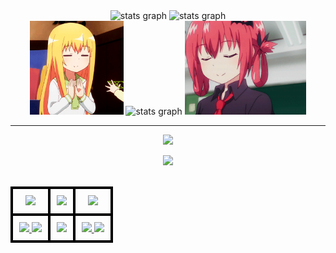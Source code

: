 <div align="center">
  <!--   Stats part 1 -->
  <img src="https://github-readme-stats-joel-ics-projects.vercel.app/api?username=joel-ic&theme=neon&include_all_commits=true&count_private=true&show_icons=true&show=prs_merged_percentage" height="150" alt="stats graph"/>
  <img src="https://github-readme-streak-stats-recha.vercel.app/?user=joel-ic&theme=neon&hide_border=false" height="150" alt="stats graph" /> <br>
  <!--   Stats part 2 -->
  <img height="150" src="https://raw.githubusercontent.com/joel-ic/joel-ic/main/Resources/Gabriel.gif"/>
  <img src="https://github-readme-stats-joel-ics-projects.vercel.app/api/top-langs/?username=joel-ic&theme=neon&hide_border=false&include_all_commits=true&count_private=true&layout=compact&size_weight=0.5&count_weight=0.5&langs_count=8"
    height="150" alt="stats graph" />
  <img height="150" src="https://raw.githubusercontent.com/joel-ic/joel-ic/main/Resources/Satania.gif"/>
    
</div>

---

<div align="center">
  <p>
    <img src="https://readme-typing-svg.herokuapp.com?font=Sour+Gummy&pause=2000&color=F7D927&background=8BFF0000&center=true&width=435&lines=%3E%3E%3E++++TOOLS++++%3C%3C%3C">
  </p>
  <a href="https://skillicons.dev">
<!-- Relleno    8/10 -->
    <img src="https://skillicons.dev/icons?i=vscode,androidstudio,arduino,nodejs,github,git,unity,figma"/> 
  </a>
</div>
<br>
<table align="center">
  <tr>
    <th align="center" style="border: 4px solid black; padding: 10px; text-align: center; vertical-align: middle;">
      <img src="https://readme-typing-svg.herokuapp.com?font=Sour+Gummy&pause=2000&color=F7D927&background=8BFF0000&center=true&width=435&lines=%3E%3E%3E++++LANGUAGES++++%3C%3C%3C">
    </th>
    <th align="center" style="border: 4px solid black; padding: 10px; text-align: center; vertical-align: middle;">
      <img src="https://readme-typing-svg.herokuapp.com?font=Sour+Gummy&pause=2000&color=F7D927&background=8BFF0000&center=true&width=435&lines=%3E%3E%3E++++DATABASES++++%3C%3C%3C">
    </th>
    <th align="center" style="border: 4px solid black; padding: 10px; text-align: center; vertical-align: middle;">
      <img src="https://readme-typing-svg.herokuapp.com?font=Sour+Gummy&pause=2000&color=F7D927&background=8BFF0000&center=true&width=435&lines=%3E%3E%3E++++FRAMEWORKS++++%3C%3C%3C">
    </th>
  </tr>
  <tr>
    <td align="center" style="border: 4px solid black; padding: 10px;">
      <a href="https://skillicons.dev">
        <!-- Relleno    5/5 -->
        <img src="https://skillicons.dev/icons?i=css,html,js,ts,php" />
        <!-- Relleno    1/5 -->
        <img src="https://skillicons.dev/icons?i=py" />
      </a>
    </td>
    <td align="center" style="border: 4px solid black; padding: 10px;">
      <a href="https://skillicons.dev">
        <!-- Relleno    3/5 -->
        <img src="https://skillicons.dev/icons?i=mongodb,firebase,mysql">
      </a>
    </td>
    <td align="center" style="border: 4px solid black; padding: 10px;">
      <a href="https://skillicons.dev">
        <!-- Relleno    5/5 -->
        <img src="https://skillicons.dev/icons?i=laravel,tailwind,vue,bootstrap,astro" />
        <!-- Relleno    1/5 -->
        <img src="https://skillicons.dev/icons?i=nest" />
      </a>
    </td>
  </tr>
</table>




